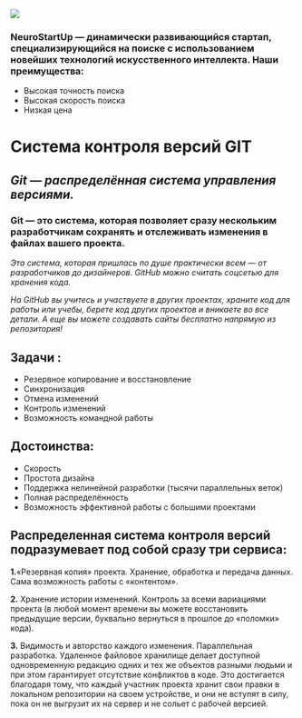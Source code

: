 ![](https://raw.githubusercontent.com/netology-ds-team/git-homeworks/main/1_self/logo.png)

### **NeuroStartUp** — динамически развивающийся стартап, специализирующийся на поиске с использованием новейших технологий искусственного интеллекта. Наши преимущества:
* Высокая точность поиска
* Высокая скорость поиска
* Низкая цена

# **Система контроля версий GIT**

## **Git* — распределённая система управления версиями.* 
### **Git** — это система, которая позволяет сразу нескольким разработчикам сохранять и отслеживать изменения в файлах вашего проекта.

*Эта система, которая пришлась по душе практически всем —
от разработчиков до дизайнеров. GitHub можно считать соцсетью
для хранения кода.* 

*На GitHub вы учитесь и участвуете в других проектах,
 храните код для работы или учебы, берете код других
 проектов и вникаете во все детали. А еще вы можете
 создавать сайты бесплатно напрямую из репозитория!*

##  Задачи :
* Резервное копирование и восстановление
* Синхронизация
* Отмена изменений
* Контроль изменений
* Возможность командной работы

## Достоинства:
* Скорость
* Простота дизайна
* Поддержка нелинейной разработки (тысячи параллельных
веток)
* Полная распределённость
* Возможность эффективной работы с большими проектами

## Распределенная система контроля версий подразумевает под собой сразу три сервиса:
**1.**«Резервная копия» проекта.
Хранение, обработка и передача данных. Сама возможность работы с 
«контентом».

**2.** Хранение истории изменений. 
Контроль за всеми вариациями проекта (в любой момент времени вы можете
восстановить предыдущие версии, буквально вернуться в прошлое до
«поломки» кода).

**3.** Видимость и авторство каждого изменения.
Параллельная разработка. Удаленное файловое хранилище делает доступной
одновременную редакцию одних и тех же объектов разными людьми и при этом
гарантирует отсутствие конфликтов в коде. Это достигается благодаря тому,
что каждый участник проекта хранит свои правки в локальном репозитории 
на своем устройстве, и они не вступят в силу, пока он не выгрузит их на
сервер и не сольет с рабочей версией.



